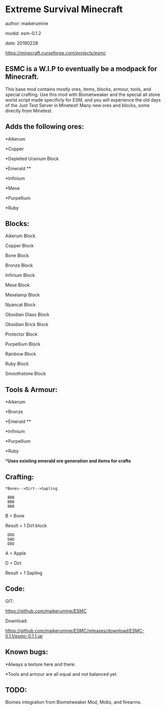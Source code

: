 Extreme Survival Minecraft
===================
author: maikerumine

modid: esm-0.1.2

date: 20190228


https://minecraft.curseforge.com/projects/esmc


ESMC is a W.I.P to eventually be a modpack for Minecraft.
-------------------
This base mod contains mostly ores, items, blocks, armour, tools, and special crafting.
Use this mod with Biometweaker and the special all stone world script made specificly for ESM, and you will experience the old days of the Just Test Server in Minetest!
Many new ores and blocks, some directly from Minetest.

 

Adds the following ores:
-------------------
*Aikerum

*Copper

*Depleted Uranium Block

*Emerald  **

*Infinium

*Mese

*Purpellium

*Ruby


 

Blocks: 
-------------------
Aikerum Block

Copper Block

Bone Block

Bronze Block

Infinium Block

Mese Block

Meselamp Block

Nyancat Block

Obsidian Glass Block

Obsidian Brick Block

Protector Block

Purpellium Block

Rainbow Block

Ruby Block

Smoothstone Block



Tools & Armour:
-------------------
*Aikerum

*Bronze

*Emerald **

*Infinium

*Purpellium

*Ruby


***Uses existing emerald ore generation and items for crafts**

Crafting:
-------------------
 `*Bones-->Dirt-->Sapling`
 
```
 BBB
 BBB
 BBB
```
 B = Bone
 
 Result = 1 Dirt block
 
```
 DDD
 DAD
 DDD
```
 A = Apple
 
 D = Dirt
 
 Result = 1 Sapling
 
 

Code:
-------------------
GIT:

https://github.com/maikerumine/ESMC

Download:

https://github.com/maikerumine/ESMC/releases/download/ESMC-0.1.1/esmc-0.1.1.jar

 

Known bugs:
-------------------
*Always a texture here and there.

*Tools and armour are all equal and not balanced yet.

 

TODO:
-------------------
Biomes integration from Biometweaker Mod, Mobs, and firearms.
